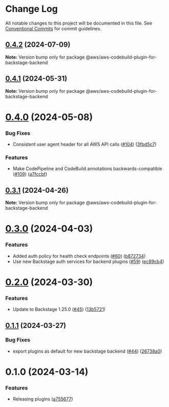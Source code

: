# Change Log

All notable changes to this project will be documented in this file.
See [Conventional Commits](https://conventionalcommits.org) for commit guidelines.

## [0.4.2](https://github.com/awslabs/backstage-plugins-for-aws/compare/@aws/aws-codebuild-plugin-for-backstage-backend@0.4.1...@aws/aws-codebuild-plugin-for-backstage-backend@0.4.2) (2024-07-09)

**Note:** Version bump only for package @aws/aws-codebuild-plugin-for-backstage-backend

## [0.4.1](https://github.com/awslabs/backstage-plugins-for-aws/compare/@aws/aws-codebuild-plugin-for-backstage-backend@0.4.0...@aws/aws-codebuild-plugin-for-backstage-backend@0.4.1) (2024-05-31)

**Note:** Version bump only for package @aws/aws-codebuild-plugin-for-backstage-backend

# [0.4.0](https://github.com/awslabs/backstage-plugins-for-aws/compare/@aws/aws-codebuild-plugin-for-backstage-backend@0.3.1...@aws/aws-codebuild-plugin-for-backstage-backend@0.4.0) (2024-05-08)

### Bug Fixes

- Consistent user agent header for all AWS API calls ([#104](https://github.com/awslabs/backstage-plugins-for-aws/issues/104)) ([3fbd5c7](https://github.com/awslabs/backstage-plugins-for-aws/commit/3fbd5c7fcc9c7095d7eff5fb2bacc77fda9e5a81))

### Features

- Make CodePipeline and CodeBuild annotations backwards-compatible ([#109](https://github.com/awslabs/backstage-plugins-for-aws/issues/109)) ([a7fccbf](https://github.com/awslabs/backstage-plugins-for-aws/commit/a7fccbff5d52e1a1c3820b57152cb77e6373672d))

## [0.3.1](https://github.com/awslabs/backstage-plugins-for-aws/compare/@aws/aws-codebuild-plugin-for-backstage-backend@0.3.0...@aws/aws-codebuild-plugin-for-backstage-backend@0.3.1) (2024-04-26)

**Note:** Version bump only for package @aws/aws-codebuild-plugin-for-backstage-backend

# [0.3.0](https://github.com/awslabs/backstage-plugins-for-aws/compare/@aws/aws-codebuild-plugin-for-backstage-backend@0.2.0...@aws/aws-codebuild-plugin-for-backstage-backend@0.3.0) (2024-04-03)

### Features

- Added auth policy for health check endpoints ([#60](https://github.com/awslabs/backstage-plugins-for-aws/issues/60)) ([b872734](https://github.com/awslabs/backstage-plugins-for-aws/commit/b87273481edbc0e2a300cf24318a1e814dad3216))
- Use new Backstage auth services for backend plugins ([#59](https://github.com/awslabs/backstage-plugins-for-aws/issues/59)) ([ec89cb4](https://github.com/awslabs/backstage-plugins-for-aws/commit/ec89cb49c808022160a2f515e6a03a44585d2def))

# [0.2.0](https://github.com/awslabs/backstage-plugins-for-aws/compare/@aws/aws-codebuild-plugin-for-backstage-backend@0.1.1...@aws/aws-codebuild-plugin-for-backstage-backend@0.2.0) (2024-03-30)

### Features

- Update to Backstage 1.25.0 ([#45](https://github.com/awslabs/backstage-plugins-for-aws/issues/45)) ([13b5721](https://github.com/awslabs/backstage-plugins-for-aws/commit/13b5721f176a898f7de7f483852732ee8014a1cc))

## [0.1.1](https://github.com/awslabs/backstage-plugins-for-aws/compare/@aws/aws-codebuild-plugin-for-backstage-backend@0.1.0...@aws/aws-codebuild-plugin-for-backstage-backend@0.1.1) (2024-03-27)

### Bug Fixes

- export plugins as default for new backstage backend ([#44](https://github.com/awslabs/backstage-plugins-for-aws/issues/44)) ([26738a0](https://github.com/awslabs/backstage-plugins-for-aws/commit/26738a0a2b1e12b9e6f7cc46ef0d8c1fd83846e6))

# 0.1.0 (2024-03-14)

### Features

- Releasing plugins ([a755677](https://github.com/awslabs/backstage-plugins-for-aws/commit/a75567771e3cbafe2ef2814ad33b1cc54e9564e0))
